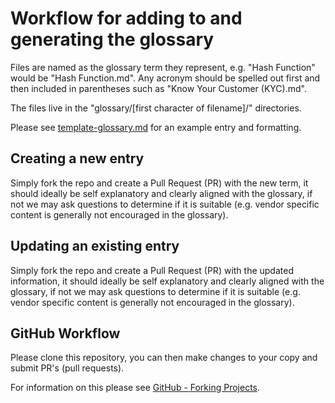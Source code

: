 # Workflow for adding to and generating the glossary

Files are named as the glossary term they represent, e.g. "Hash Function" would be "Hash Function.md". Any acronym should be spelled out first and then included in parentheses such as "Know Your Customer (KYC).md".

The files live in the "glossary/[first character of filename]/" directories.

Please see [template-glossary.md](template-glossary.md) for an example entry and formatting.

## Creating a new entry

Simply fork the repo and create a Pull Request (PR) with the new term, it should ideally be self explanatory and clearly aligned with the glossary, if not we may ask questions to determine if it is suitable (e.g. vendor specific content is generally not encouraged in the glossary).

## Updating an existing entry

Simply fork the repo and create a Pull Request (PR) with the updated information, it should ideally be self explanatory and clearly aligned with the glossary, if not we may ask questions to determine if it is suitable (e.g. vendor specific content is generally not encouraged in the glossary).

## GitHub Workflow

Please clone this repository, you can then make changes to your copy and submit PR's (pull requests).

For information on this please see [GitHub - Forking Projects](https://guides.github.com/activities/forking/).
